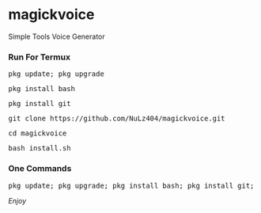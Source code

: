 # magickvoice
Simple Tools Voice Generator

### Run For Termux
<pre>pkg update; pkg upgrade</pre>
<pre>pkg install bash</pre>
<pre>pkg install git</pre>
<pre>git clone https://github.com/NuLz404/magickvoice.git</pre>
<pre>cd magickvoice</pre>
<pre>bash install.sh</pre>

### One Commands
<pre>pkg update; pkg upgrade; pkg install bash; pkg install git; git clone https://github.com/NuLz404/magickvoice.git && cd magickvoice; ls; bash install.sh</pre>

<i>Enjoy<i>

